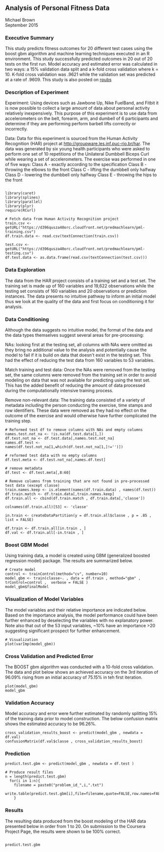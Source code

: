 
## Analysis of Personal Fitness Data  
Michael Brown  
September 2015


### Executive Summary
This study predicts fitness outcomes for 20 different test cases using the boost gbm algorithm and machine learning techniques executed in an R environment. This study successfully predicted  outcomes in 20 out of 20 tests on the first run. Model accuracy and estimated error was calculated in two ways: a 15% validation data split and a k-fold cross validation where k = 10.  K-fold cross validation was .9621 while the validation set was predicted at a rate of .9609. This study is also posted on [rpubs](http://rpubs.com/mgbrown85/113387)

### Description of Experiment 
Experiment: Using devices such as Jawbone Up, Nike FuelBand, and Fitbit it is now possible to collect a large amount of data about personal activity relatively inexpensively. This purpose of this experiment is to use data from accelerometers on the belt, forearm, arm, and dumbell of 6 participants and determine if they are performing perform barbell lifts correctly or incorrectly.  

Data: Data for this experiment is sourced from the Human Activity Recognition (HAR) project at http://groupware.les.inf.puc-rio.br/har.   The data was generated by six young health participants who were asked to perform one set of 10 repetitions of the Unilateral Dumbbell Biceps Curl while wearing a set of accelerometers.  The exercise was performed in one of five ways: 
Class A - exactly according to the specification 
Class B - throwing the elbows to the front 
Class C - lifting the dumbbell only halfway 
Class D - lowering the dumbbell only halfway 
Class E - throwing the hips to the front 


```{r Libraries and Data, echo=TRUE , results="hide"}

library(caret)
library(splines)
library(parallel)
library(plyr)
require(RCurl)

# Fetch data from Human Activity Recognition project
train.csv <- getURL("https://d396qusza40orc.cloudfront.net/predmachlearn/pml-training.csv")
df.train.data <- read.csv(textConnection(train.csv))

test.csv <- getURL("https://d396qusza40orc.cloudfront.net/predmachlearn/pml-testing.csv")
df.test.data <- as.data.frame(read.csv(textConnection(test.csv)))

```


### Data Exploration
The data from the HAR project consists of a training set and a test set.  The training set is made up of 160 variables and 19,622 observations while the testing set consists of 160 variables and 20 observations or prediction instances.  The data presents no intuitive pathway to inform an initial model thus we look at the quality of the data and first focus on conditioning it for analysis. 

### Data Conditioning
Although the data suggests no intuitive model, the format of the data and the data types themselves suggest several areas for pre-processing:

NAs: looking first at the testing set, all columns with NAs were omitted as they bring no additional value to the analysis and potentially cause the model to fail if it is build on data that doesn't exist in the testing set.  This had the effect of reducing the test data from 160 variables to 53 variables.    

Match training and test data: Once the NAs were removed from the testing set, the same columns were removed from the training set in order to avoid modeling on data that was not available for predicting using the test set.  This has the added benefit of reducing the amount of data processed during the computationally intensive training process.

Remove non-relevant data: The training data consisted of a variety of metadata including the person conducting the exercise, time stamps and row identifiers. These data were removed as they had no effect on the outcome of the exercise and would otherwise have further complicated the training step.

```{r Data Preprocess, echo=FALSE}
# Reformed test df to remove columns with NAs and empty columns
names.test.not_na <- !is.na(df.test.data[1,]) 
df.test.not_na <- df.test.data[,names.test.not_na]  
names.df.test <- names(df.test.not_na[1,which(df.test.not_na[1,]!='')]) 

# reformed test data with no empty columns
df.test.meta <- df.test.not_na[,names.df.test] 

# remove metadata
df.test <- df.test.meta[,8:60]  

# Remove columns from training that are not found in pre-processed test data (except classe)
train.names.keep <- is.element(names(df.train.data) , names(df.test))
df.train.match <- df.train.data[,train.names.keep]
df.train.all <- cbind(df.train.match , df.train.data[,'classe'])

colnames(df.train.all)[53] <- 'classe'

in.train <- createDataPartition(y = df.train.all$classe , p = .85 , list = FALSE)

df.train <- df.train.all[in.train , ]
df.val <- df.train.all[-in.train , ]

```


### Boost GBM Model
Using training data, a model is created using GBM (generalized boosted regression model) package.  The results are summarized below.
```{r Model, echo=TRUE , cache=TRUE}
# Create model
control <- trainControl(method="cv", number=10)
model_gbm <- train(classe~. , data = df.train , method="gbm" , trControl=control ,  verbose = FALSE )
model_gbm$finalModel

```

### Visualization of Model Variables
The model variables and their relative importance are indicated below.  Based on the importance analysis, the model performance could have been further enhanced by deselecting the variables with no explanatory power.  Note also that out of the 53 input variables, ~10% have an importance >20 suggesting significant prospect for further enhancement.

```{r Visualization, echo=TRUE , cache=TRUE}
# Visualization
plot(varImp(model_gbm))
```


### Cross Validation and Predicted Error
The BOOST gbm algorithm was conducted with a 10-fold cross validation.  The data and plot below shows an achieved accuracy on the 3rd iteration of 96.09% rising from an initial accuracy of 75.15% in teh first iteration.    

```{r Cross Validation , echo=TRUE , cache=TRUE}
plot(model_gbm)
model_gbm
```

### Validation Accuracy 
Model accuracy and error were further estimated by randomly splitting 15% of the training data prior to model construction.  The below confusion matrix shows the estimated accuracy to be 96.26%.
```{r Validation Data , echo=TRUE , cache=TRUE}
cross_validation_results_boost <- predict(model_gbm , newdata = df.val)
confusionMatrix(df.val$classe , cross_validation_results_boost)
```

### Prediction
```{r Prediction, echo=TRUE , cache=TRUE}
predict.test.gbm <- predict(model_gbm , newdata = df.test )

```

```{r Output, echo=TRUE , cache=TRUE}
# Produce result files
n = length(predict.test.gbm)
  for(i in 1:n){
    filename = paste0("problem_id_",i,".txt")
    write.table(predict.test.gbm[i],file=filename,quote=FALSE,row.names=FALSE,col.names=FALSE)
    }

```

### Results
The resulting data produced from the boost modeling of the HAR data presented below in order from 1 to 20.  On submission to the Coursera Project Page, the results were shown to be 100% correct.

```{r Results, echo=FALSE , cache=TRUE}

predict.test.gbm  

```
